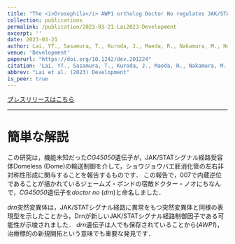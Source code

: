 ```yaml
---
title: "The <i>Drosophila</i> AWP1 ortholog Doctor No regulates JAK/STAT signaling for left-right asymmetry in the gut by promoting receptor endocytosis"
collection: publications
permalink: /publication/2023-03-21-Lai2023-Development
excerpt: ''
date: 2023-03-21
author: Lai, YT., Sasamura, T., Kuroda, J., Maeda, R., Nakamura, M., Hatori, R., <b><u>Ishibashi, T.</u></b>, Taniguchi, K., Ooike, M., Taguchi, T., Nakazawa, N., Hozumi, S., Okumura, T., Aigaki, T., Inaki, M.<sup>*</sup>, Matsuno, K.<sup>*</sup> 
venue: 'Development'
paperurl: "https://doi.org/10.1242/dev.201224"
citation: 'Lai, YT., Sasamura, T., Kuroda, J., Maeda, R., Nakamura, M., Hatori, R., <b><u>Ishibashi, T.</u></b>, Taniguchi, K., Ooike, M., Taguchi, T., Nakazawa, N., Hozumi, S., Okumura, T., Aigaki, T., Inaki, M.<sup>*</sup>, Matsuno, K.<sup>*</sup> (2023) "The <i>Drosophila</i> AWP1 ortholog Doctor No regulates JAK/STAT signaling for left-right asymmetry in the gut by promoting receptor endocytosis" <i>Development</i>.'
abbrev: "Lai et al. (2023) Development"
is_peer: true
---
```


[プレスリリースはこちら](https://resou.osaka-u.ac.jp/ja/research/2023/20230420_2)

---

# 簡単な解説

この研究は，機能未知だった*CG45050*遺伝子が，JAK/STATシグナル経路受容体Domeless (Dome)の輸送制御を介して，ショウジョウバエ胚消化管の左右非対称性形成に関与することを報告するものです．
この報告で，007で内蔵逆位であることが描かれているジェームズ・ボンドの宿敵ドクター・ノオにちなんで，*CG45050*遺伝子を*doctor no* (*drn*)と命名しました．

*drn*突然変異体は，JAK/STATシグナル経路に異常をもつ突然変異体と同様の表現型を示したことから，Drnが新しいJAK/STATシグナル経路制御因子である可能性が示唆されました．
*drn*遺伝子は人でも保存されていることから(*AWP1*)，治療標的の新規開拓という意味でも重要な発見です．
